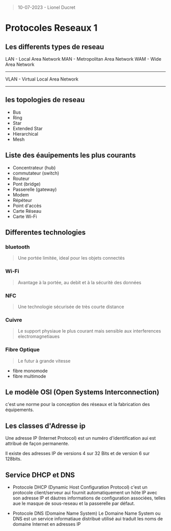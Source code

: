 > 10-07-2023  - Lionel Ducret

# Protocoles Reseaux 1

## Les differents types de reseau

LAN - Local Area Network
MAN - Metropolitan Area Network
WAM - Wide Area Network

***
VLAN - Virtual Local Area Network
***

## les topologies de reseau

- Bus
- Ring
- Star
- Extended Star
- Hierarchical
- Mesh

## Liste des éauipements les plus courants

- Concentrateur (hub)
- commutateur (switch)
- Routeur
- Pont (bridge)
- Passerelle (gateway)
- Modem
- Répéteur
- Point d'accès
- Carte Réseau
- Carte Wi-Fi

## Differentes technologies

### bluetooth
> Une portée limitée, ideal pour les objets connectés

### Wi-Fi
> Avantage à la portée, au debit et à la sécuritè des données

### NFC
> Une technologie sécurisée de très courte distance

### Cuivre
> Le support physiaue le plus courant mais sensible aux interferences electromagnetiaues

### Fibre Optique
> Le futur à grande vitesse 
- fibre monomode
- fibre multimode

## Le modèle OSI (Open Systems Interconnection)

c'est une norme  pour la conception des réseaux et la fabrication des équipements.

## Les classes d'Adresse ip
Une adresse IP (Internet Protocol) est un numéro d'identification aui est attribué de façon permanente.

Il existe des adresses IP de versions 4 sur 32 Bits et de version 6 sur 128bits.

## Service DHCP et DNS

- Protocole DHCP (Dynamic Host Configuration Protocol)
c'est un protocole client/serveur aui fournit automatiquement un hôte IP avec son adresse IP et dáutres informations de configuration associées, telles aue le masque de sous-reseau et la passerelle par défaut.

- Protocole DNS (Domaine Name System)
Le Domaine Name System ou DNS est un service informatiaue distribué utilisé aui traduit les noms de domaine Internet en adresses IP 


